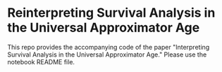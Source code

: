# Reinterpreting Survival Analysis in the Universal Approximator Age
This repo provides the accompanying code of the paper "Interpreting Survival Analysis in the Universal Approximator Age."
Please use the notebook README file.
